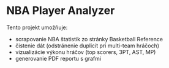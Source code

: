 # NBA Player Analyzer

Tento projekt umožňuje:
- scrapovanie NBA štatistík zo stránky Basketball Reference
- čistenie dát (odstránenie duplicít pri multi-team hráčoch)
- vizualizácie výkonu hráčov (top scorers, 3PT, AST, MP)
- generovanie PDF reportu s grafmi